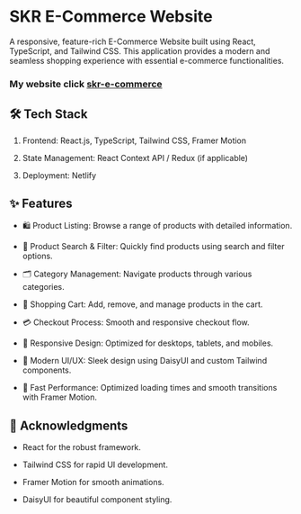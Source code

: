# SKR E-Commerce Website
A responsive, feature-rich E-Commerce Website built using React, TypeScript, and Tailwind CSS. This application provides a modern and seamless shopping experience with essential e-commerce functionalities.
### My website click <a href="https://skr-e-commerce.netlify.app/" target="_blank"> skr-e-commerce</a>


## 🛠️ Tech Stack

1. Frontend: React.js, TypeScript, Tailwind CSS, Framer Motion

2. State Management: React Context API / Redux (if applicable)

3. Deployment: Netlify

## ✨ Features

- 🛍️ Product Listing: Browse a range of products with detailed information.

- 🔎 Product Search & Filter: Quickly find products using search and filter options.

- 🗂️ Category Management: Navigate products through various categories.

- 🛒 Shopping Cart: Add, remove, and manage products in the cart.

- 💳 Checkout Process: Smooth and responsive checkout flow.

- 📱 Responsive Design: Optimized for desktops, tablets, and mobiles.

- 🎨 Modern UI/UX: Sleek design using DaisyUI and custom Tailwind components.

- 🚀 Fast Performance: Optimized loading times and smooth transitions with Framer Motion.
## 🙌 Acknowledgments

- React for the robust framework.

- Tailwind CSS for rapid UI development.

- Framer Motion for smooth animations.

- DaisyUI for beautiful component styling.
